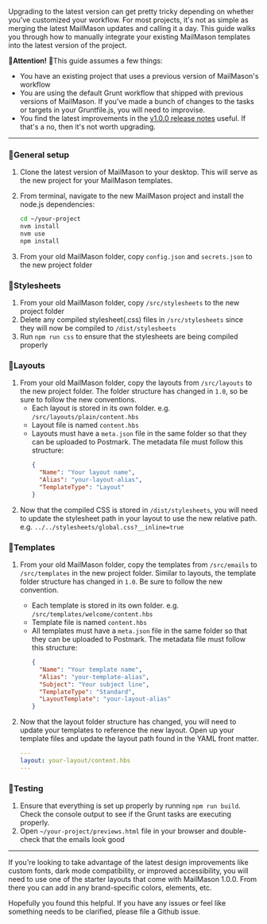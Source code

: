 Upgrading to the latest version can get pretty tricky depending on whether you've customized your workflow. For most projects, it's not as simple as merging the latest MailMason updates and calling it a day. This guide walks you through how to manually integrate your existing MailMason templates into the latest version of the project.

🚨**Attention!** 🚨This guide assumes a few things:
- You have an existing project that uses a previous version of MailMason's workflow
- You are using the default Grunt workflow that shipped with previous versions of MailMason. If you've made a bunch of changes to the tasks or targets in your Gruntfile.js, you will need to improvise.
- You find the latest improvements in the [v1.0.0 release notes](https://github.com/wildbit/mailmason/releases/tag/v1.0.0) useful. If that's a no, then it's not worth upgrading.


***

### 🧱General setup
1. Clone the latest version of MailMason to your desktop. This will serve as the new project for your MailMason templates.
2. From terminal, navigate to the new MailMason project and install the node.js dependencies: 
    ```bash
    cd ~/your-project
    nvm install
    nvm use
    npm install
    ```

3. From your old MailMason folder, copy `config.json` and `secrets.json` to the new project folder

### 🎨Stylesheets

1. From your old MailMason folder, copy `/src/stylesheets` to the new project folder
2. Delete any compiled stylesheet(.css) files in `/src/stylesheets` since they will now be compiled to `/dist/stylesheets`
3. Run `npm run css` to ensure that the stylesheets are being compiled properly

### 📘Layouts
1. From your old MailMason folder, copy the layouts from `/src/layouts` to the new project folder. The folder structure has changed in `1.0`, so be sure to follow the new conventions.
    * Each layout is stored in its own folder. e.g. `/src/layouts/plain/content.hbs`
    * Layout file is named `content.hbs`
    * Layouts must have a `meta.json` file in the same folder so that they can be uploaded to Postmark. The metadata file must follow this structure: 
        ```json
        {
          "Name": "Your layout name",
          "Alias": "your-layout-alias",
          "TemplateType": "Layout"
        }
        ```
2. Now that the compiled CSS is stored in `/dist/stylesheets`, you will need to update the stylesheet path in your layout to use the new relative path. e.g. `../../stylesheets/global.css?__inline=true`

### 📄Templates
1. From your old MailMason folder, copy the templates from `/src/emails` to `/src/templates` in the new project folder. Similar to layouts, the template folder structure has changed in `1.0`. Be sure to follow the new convention. 
    * Each template is stored in its own folder. e.g. `/src/templates/welcome/content.hbs`
    * Template file is named `content.hbs`
    * All templates must have a `meta.json` file in the same folder so that they can be uploaded to Postmark. The metadata file must follow this structure:
        ```json
        {
          "Name": "Your template name",
          "Alias": "your-template-alias",
          "Subject": "Your subject line",
          "TemplateType": "Standard",
          "LayoutTemplate": "your-layout-alias"
        }
        ```
2. Now that the layout folder structure has changed, you will need to update your templates to reference the new layout. Open up your template files and update the layout path found in the YAML front matter.

    ```yaml
    ---
    layout: your-layout/content.hbs
    ---
    ```

### 🧪Testing
1. Ensure that everything is set up properly by running `npm run build`. Check the console output to see if the Grunt tasks are executing properly.
2. Open `~/your-project/previews.html` file in your browser and double-check that the emails look good

***

If you're looking to take advantage of the latest design improvements like custom fonts, dark mode compatibility, or improved accessibility, you will need to use one of the starter layouts that come with MailMason 1.0.0. From there you can add in any brand-specific colors, elements, etc.

Hopefully you found this helpful. If you have any issues or feel like something needs to be clarified, please file a Github issue. 